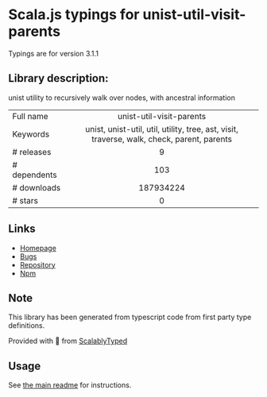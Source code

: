 
# Scala.js typings for unist-util-visit-parents

Typings are for version 3.1.1

## Library description:
unist utility to recursively walk over nodes, with ancestral information

|                    |                 |
| ------------------ | :-------------: |
| Full name          | unist-util-visit-parents |
| Keywords           | unist, unist-util, util, utility, tree, ast, visit, traverse, walk, check, parent, parents |
| # releases         | 9 |
| # dependents       | 103 |
| # downloads        | 187934224 |
| # stars            | 0 |

## Links
- [Homepage](https://github.com/syntax-tree/unist-util-visit-parents#readme)
- [Bugs](https://github.com/syntax-tree/unist-util-visit-parents/issues)
- [Repository](https://github.com/syntax-tree/unist-util-visit-parents)
- [Npm](https://www.npmjs.com/package/unist-util-visit-parents)
    


## Note
This library has been generated from typescript code from first party type definitions.

Provided with :purple_heart: from [ScalablyTyped](https://github.com/oyvindberg/ScalablyTyped)

## Usage
See [the main readme](../../readme.md) for instructions.


